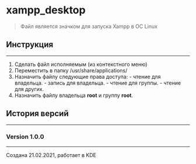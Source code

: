 # xampp_desktop
> Файл является значком для запуска Xampp в ОС Linux

## Инструкция

---

1. Сделать файл исполняемым (из контекстного меню)
2. Переместить в папку /usr/share/applications/
3. Назначить файлу следующие права доступа:
        - чтение для владельца.
        - запись для владельца.
        - чтение для группы.
        - чтение для других.
4. Назначить файлу владельца **root** и группу **root**.

## История версий

---

### Version 1.0.0

---

Создана 21.02.2021, работает в KDE
